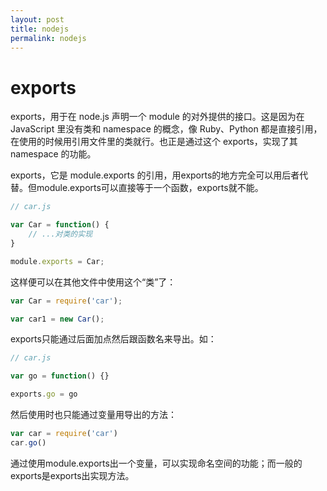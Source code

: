 ```yaml
---
layout: post
title: nodejs
permalink: nodejs
---
```


# exports
exports，用于在 node.js 声明一个 module 的对外提供的接口。这是因为在 JavaScript 里没有类和 namespace 的概念，像 Ruby、Python 都是直接引用，在使用的时候用引用文件里的类就行。也正是通过这个 exports，实现了其 namespace 的功能。

exports，它是 module.exports 的引用，用exports的地方完全可以用后者代替。但module.exports可以直接等于一个函数，exports就不能。

```js
// car.js

var Car = function() {
	// ...对类的实现
}

module.exports = Car;
```

这样便可以在其他文件中使用这个“类”了：

```js
var Car = require('car');

var car1 = new Car();
```

exports只能通过后面加点然后跟函数名来导出。如：

```js
// car.js

var go = function() {}

exports.go = go
```

然后使用时也只能通过变量用导出的方法：

```js
var car = require('car')
car.go()
```

通过使用module.exports出一个变量，可以实现命名空间的功能；而一般的exports是exports出实现方法。
